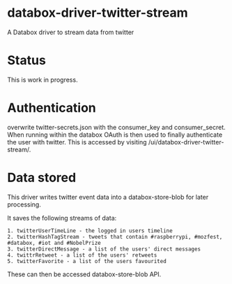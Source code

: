# databox-driver-twitter-stream
A Databox driver to stream data from twitter

# Status

This is work in progress.

# Authentication

overwrite twitter-secrets.json with the consumer_key and consumer_secret. When running within the databox OAuth is then used to finally authenticate the user with twitter. This is accessed by visiting /ui/databox-driver-twitter-stream/.


# Data stored
This driver writes twitter event data into a databox-store-blob for later processing.

It saves the following streams of data:

    1. twitterUserTimeLine - the logged in users timeline
    2. twitterHashTagStream - tweets that contain #raspberrypi, #mozfest, #databox, #iot and #NobelPrize
    3. twitterDirectMessage - a list of the users' direct messages 
    4. twittrRetweet - a list of the users' retweets 
    5. twitterFavorite - a list of the users favourited

These can then be accessed databox-store-blob API.
